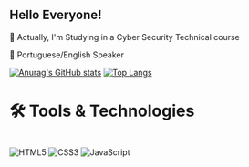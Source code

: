 ## Hello Everyone!

👾 Actually, I'm Studying in a Cyber Security Technical course

🌱 Portuguese/English Speaker

[![Anurag's GitHub stats](https://github-readme-stats.vercel.app/api?username=JAVABEAR16&show_icons=true&theme=tokyonight)](https://github.com/JAVABEAR16/github-readme-stats&show_icons=true)
[![Top Langs](https://github-readme-stats.vercel.app/api/top-langs/?username=JAVABEAR16&theme=tokyonight)](https://github.com/JAVABEAR16/github-readme-stats)

# 🛠️ Tools & Technologies

<div style = "display: inline_block"><br>
  <img alt = "HTML5" src = "https://img.shields.io/badge/HTML5-E34F26.svg?style=for-the-badge&logo=HTML5&logoColor=white" />
  <img alt = "CSS3" src = "https://img.shields.io/badge/CSS3-1572B6.svg?style=for-the-badge&logo=CSS3&logoColor=white" />
  <img alt = "JavaScript" src = "https://img.shields.io/badge/JavaScript-F7DF1E.svg?style=for-the-badge&logo=JavaScript&logoColor=black" />
</div>
